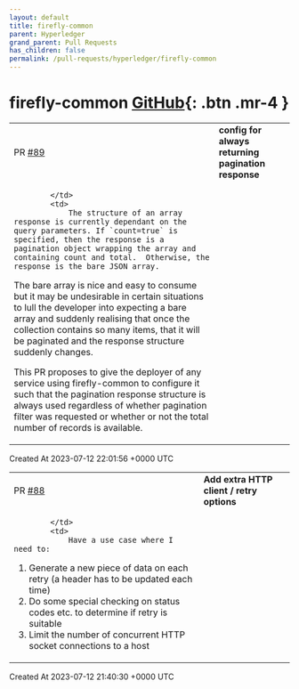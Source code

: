 ```yaml
---
layout: default
title: firefly-common
parent: Hyperledger
grand_parent: Pull Requests
has_children: false
permalink: /pull-requests/hyperledger/firefly-common
---
```


# firefly-common <span class="fs-3 right-align">[GitHub](https://github.com/hyperledger/firefly-common){: .btn .mr-4 }</span>


<div>
    <table>
        <tr>
            <td>
                PR <a href="https://github.com/hyperledger/firefly-common/pull/89" class=".btn">#89</a>
            </td>
            <td>
                <b>
                    config for always returning pagination response
                </b>
            </td>
        </tr>
        <tr>
            <td>
                
            </td>
            <td>
                The structure of an array response is currently dependant on the query parameters. If `count=true` is specified, then the response is a pagination object wrapping the array and containing count and total.  Otherwise, the response is the bare JSON array.

The bare array is nice and easy to consume but it may be undesirable in certain situations to lull the developer into expecting a bare array and suddenly realising that once the collection contains so many items, that it will be paginated and the response structure suddenly changes.

This PR proposes to give the deployer of any service using firefly-common to configure it such that the pagination response structure is always used regardless of whether pagination filter was requested or whether or not the total number of records is available.
            </td>
        </tr>
    </table>
    <div class="right-align">
        Created At 2023-07-12 22:01:56 +0000 UTC
    </div>
</div>

<div>
    <table>
        <tr>
            <td>
                PR <a href="https://github.com/hyperledger/firefly-common/pull/88" class=".btn">#88</a>
            </td>
            <td>
                <b>
                    Add extra HTTP client / retry options
                </b>
            </td>
        </tr>
        <tr>
            <td>
                
            </td>
            <td>
                Have a use case where I need to:
1. Generate a new piece of data on each retry (a header has to be updated each time)
2. Do some special checking on status codes etc. to determine if retry is suitable
3. Limit the number of concurrent HTTP socket connections to a host
            </td>
        </tr>
    </table>
    <div class="right-align">
        Created At 2023-07-12 21:40:30 +0000 UTC
    </div>
</div>

